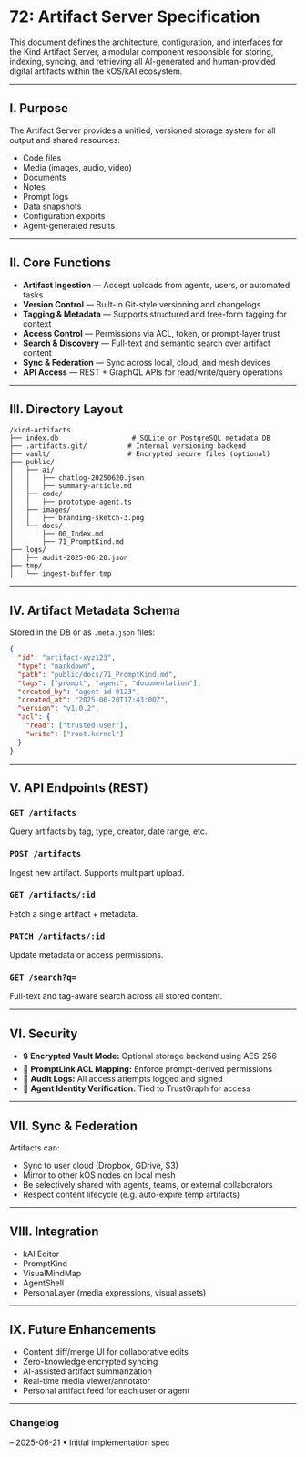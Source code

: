 # 72: Artifact Server Specification

This document defines the architecture, configuration, and interfaces for the Kind Artifact Server, a modular component responsible for storing, indexing, syncing, and retrieving all AI-generated and human-provided digital artifacts within the kOS/kAI ecosystem.

---

## I. Purpose

The Artifact Server provides a unified, versioned storage system for all output and shared resources:

- Code files
- Media (images, audio, video)
- Documents
- Notes
- Prompt logs
- Data snapshots
- Configuration exports
- Agent-generated results

---

## II. Core Functions

- **Artifact Ingestion** — Accept uploads from agents, users, or automated tasks
- **Version Control** — Built-in Git-style versioning and changelogs
- **Tagging & Metadata** — Supports structured and free-form tagging for context
- **Access Control** — Permissions via ACL, token, or prompt-layer trust
- **Search & Discovery** — Full-text and semantic search over artifact content
- **Sync & Federation** — Sync across local, cloud, and mesh devices
- **API Access** — REST + GraphQL APIs for read/write/query operations

---

## III. Directory Layout

```text
/kind-artifacts
├── index.db                  # SQLite or PostgreSQL metadata DB
├── .artifacts.git/          # Internal versioning backend
├── vault/                   # Encrypted secure files (optional)
├── public/
│   ├── ai/
│   │   ├── chatlog-20250620.json
│   │   ├── summary-article.md
│   ├── code/
│   │   ├── prototype-agent.ts
│   ├── images/
│   │   ├── branding-sketch-3.png
│   └── docs/
│       ├── 00_Index.md
│       ├── 71_PromptKind.md
├── logs/
│   ├── audit-2025-06-20.json
├── tmp/
│   └── ingest-buffer.tmp
```

---

## IV. Artifact Metadata Schema

Stored in the DB or as `.meta.json` files:

```json
{
  "id": "artifact-xyz123",
  "type": "markdown",
  "path": "public/docs/71_PromptKind.md",
  "tags": ["prompt", "agent", "documentation"],
  "created_by": "agent-id-0123",
  "created_at": "2025-06-20T17:43:00Z",
  "version": "v1.0.2",
  "acl": {
    "read": ["trusted.user"],
    "write": ["root.kernel"]
  }
}
```

---

## V. API Endpoints (REST)

### `GET /artifacts`

Query artifacts by tag, type, creator, date range, etc.

### `POST /artifacts`

Ingest new artifact. Supports multipart upload.

### `GET /artifacts/:id`

Fetch a single artifact + metadata.

### `PATCH /artifacts/:id`

Update metadata or access permissions.

### `GET /search?q=`

Full-text and tag-aware search across all stored content.

---

## VI. Security

- 🔒 **Encrypted Vault Mode:** Optional storage backend using AES-256
- 🧠 **PromptLink ACL Mapping:** Enforce prompt-derived permissions
- 📝 **Audit Logs:** All access attempts logged and signed
- 🧬 **Agent Identity Verification:** Tied to TrustGraph for access

---

## VII. Sync & Federation

Artifacts can:

- Sync to user cloud (Dropbox, GDrive, S3)
- Mirror to other kOS nodes on local mesh
- Be selectively shared with agents, teams, or external collaborators
- Respect content lifecycle (e.g. auto-expire temp artifacts)

---

## VIII. Integration

- kAI Editor
- PromptKind
- VisualMindMap
- AgentShell
- PersonaLayer (media expressions, visual assets)

---

## IX. Future Enhancements

- Content diff/merge UI for collaborative edits
- Zero-knowledge encrypted syncing
- AI-assisted artifact summarization
- Real-time media viewer/annotator
- Personal artifact feed for each user or agent

---

### Changelog

– 2025-06-21 • Initial implementation spec

